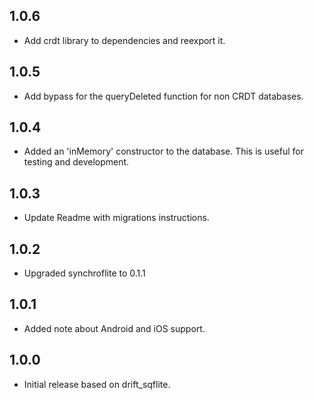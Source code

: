 ## 1.0.6
- Add crdt library to dependencies and reexport it.

## 1.0.5
- Add bypass for the queryDeleted function for non CRDT databases.

## 1.0.4
- Added an 'inMemory' constructor to the database. This is useful for testing and development.

## 1.0.3
- Update Readme with migrations instructions.

## 1.0.2
- Upgraded synchroflite to 0.1.1

## 1.0.1
- Added note about Android and iOS support.

## 1.0.0

- Initial release based on drift_sqflite.
